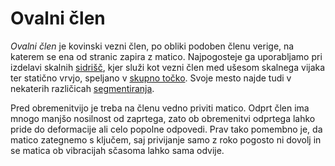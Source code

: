 # Ovalni člen

_Ovalni člen_ je kovinski vezni člen, po obliki podoben členu verige, na katerem
se ena od stranic zapira z matico. Najpogosteje ga uporabljamo pri izdelavi
skalnih [sidrišč](/sidrisce), kjer služi kot vezni člen med ušesom skalnega
vijaka ter statično vrvjo, speljano v [skupno točko](/skupna-tocka). Svoje mesto
najde tudi v nekaterih različicah [segmentiranja](/segmentiranje).

Pred obremenitvijo je treba na členu vedno priviti matico. Odprt člen ima mnogo
manjšo nosilnost od zaprtega, zato ob obremenitvi odprtega lahko pride do
deformacije ali celo popolne odpovedi. Prav tako pomembno je, da matico
zategnemo s ključem, saj privijanje samo z roko pogosto ni dovolj in se matica
ob vibracijah sčasoma lahko sama odvije.
